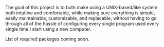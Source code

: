 The goal of this project is to both make using a UNIX-based/like system both intuitive and comfortable, while making sure everything is simple, easily maintainable, customizable, and replacable, without having to go through all of the hassle of configuring every single program used every single time I start using a new computer.

List of required packages coming soon.